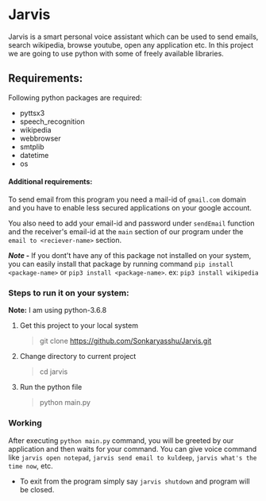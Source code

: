 # Jarvis

Jarvis is a smart personal voice assistant which can be used to send emails, search wikipedia, browse youtube, open any application etc.
In this project we are going to use python with some of freely available  libraries.

## Requirements:
Following python packages are required:
- pyttsx3
- speech_recognition
- wikipedia
- webbrowser
- smtplib
- datetime
- os
#### Additional requirements:
To send  email from this program you need a mail-id of `gmail.com` domain and you have to enable less secured applications on your google account.

You also need to add your email-id and password under `sendEmail` function and the receiver's email-id at the `main` section of our program under the `email to <reciever-name>` section.

***Note -*** If you dont't have any of this package not installed on your system, you can easily install that package by running command `pip install <package-name>` or `pip3 install <package-name>`.
ex: `pip3 install wikipedia`
### Steps to run it on your system:

**Note:** I am using python-3.6.8

1. Get this project to your local system
	> git clone https://github.com/Sonkaryasshu/Jarvis.git

2. Change directory to current project
	>cd jarvis
	
3. Run the python file

	> python main.py


### Working
After executing `python main.py` command, you will be greeted by our application and then waits for your command. You can give voice command like `jarvis open notepad`, `jarvis send email to kuldeep`, `jarvis what's the time now`, etc.

- To exit from the program simply say `jarvis shutdown` and program will be closed. 


